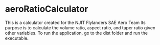 # aeroRatioCalculator
This is a calculator created for the NJIT Flylanders SAE Aero Team
Its purpose is to calculate the volume ratio, aspect ratio, and taper ratio given other variables.
To run the application, go to the dist folder and run the executable.
